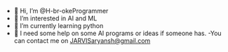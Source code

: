 - 👋 Hi, I’m @H-br-okeProgrammer
- 👀 I’m interested in AI and ML
- 🌱 I’m currently learning python
- 💞️ I need some help on some AI programs or ideas if someone has.
-You can contact me on JARVISaryansh@gmail.com

<!---
H-br-okeProgrammer/H-br-okeProgrammer is a ✨ special ✨ repository because its `README.md` (this file) appears on your GitHub profile.
You can click the Preview link to take a look at your changes.
--->

